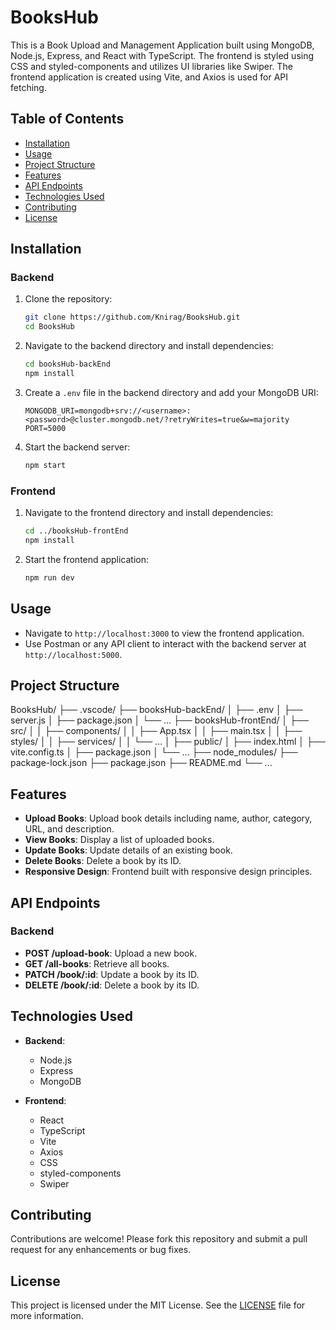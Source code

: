 # BooksHub

This is a Book Upload and Management Application built using MongoDB, Node.js, Express, and React with TypeScript. The frontend is styled using CSS and styled-components and utilizes UI libraries like Swiper. The frontend application is created using Vite, and Axios is used for API fetching.

## Table of Contents

- [Installation](#installation)
- [Usage](#usage)
- [Project Structure](#project-structure)
- [Features](#features)
- [API Endpoints](#api-endpoints)
- [Technologies Used](#technologies-used)
- [Contributing](#contributing)
- [License](#license)

## Installation

### Backend

1. Clone the repository:
    ```bash
    git clone https://github.com/Knirag/BooksHub.git
    cd BooksHub
    ```

2. Navigate to the backend directory and install dependencies:
    ```bash
    cd booksHub-backEnd
    npm install
    ```

3. Create a `.env` file in the backend directory and add your MongoDB URI:
    ```env
    MONGODB_URI=mongodb+srv://<username>:<password>@cluster.mongodb.net/?retryWrites=true&w=majority
    PORT=5000
    ```

4. Start the backend server:
    ```bash
    npm start
    ```

### Frontend

1. Navigate to the frontend directory and install dependencies:
    ```bash
    cd ../booksHub-frontEnd
    npm install
    ```

2. Start the frontend application:
    ```bash
    npm run dev
    ```

## Usage

- Navigate to `http://localhost:3000` to view the frontend application.
- Use Postman or any API client to interact with the backend server at `http://localhost:5000`.

## Project Structure

BooksHub/
├── .vscode/
├── booksHub-backEnd/
│ ├── .env
│ ├── server.js
│ ├── package.json
│ └── ...
├── booksHub-frontEnd/
│ ├── src/
│ │ ├── components/
│ │ ├── App.tsx
│ │ ├── main.tsx
│ │ ├── styles/
│ │ ├── services/
│ │ └── ...
│ ├── public/
│ ├── index.html
│ ├── vite.config.ts
│ ├── package.json
│ └── ...
├── node_modules/
├── package-lock.json
├── package.json
├── README.md
└── ...

## Features

- **Upload Books**: Upload book details including name, author, category, URL, and description.
- **View Books**: Display a list of uploaded books.
- **Update Books**: Update details of an existing book.
- **Delete Books**: Delete a book by its ID.
- **Responsive Design**: Frontend built with responsive design principles.

## API Endpoints

### Backend

- **POST /upload-book**: Upload a new book.
- **GET /all-books**: Retrieve all books.
- **PATCH /book/:id**: Update a book by its ID.
- **DELETE /book/:id**: Delete a book by its ID.

## Technologies Used

- **Backend**:
  - Node.js
  - Express
  - MongoDB
 

- **Frontend**:
  - React
  - TypeScript
  - Vite
  - Axios
  - CSS
  - styled-components
  - Swiper

## Contributing

Contributions are welcome! Please fork this repository and submit a pull request for any enhancements or bug fixes.

## License

This project is licensed under the MIT License. See the [LICENSE](LICENSE) file for more information.
